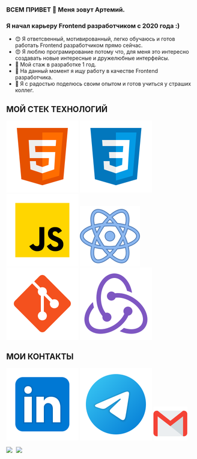 ### ВСЕМ ПРИВЕТ 👋 Меня зовут Артемий. 
### Я начал карьеру Frontend разработчиком с 2020 года :)

* 😊 Я ответсвенный, мотивированный, легко обучаюсь и готов работать Frontend разработчиком прямо сейчас.
* 😍 Я люблю програмирование потому что, для меня это интересно создавать новые интересные и дружелюбные интерфейсы.
* 🐞 Мой стаж в разработке 1 год.
* 🌱 На данный момент я ищу работу в качестве Frontend разработчика.
* 👯 Я с радостью поделюсь своим опытом и готов учиться у страших коллег.

## МОЙ СТЕК ТЕХНОЛОГИЙ
![HTML](/svg/html-5.svg)
![CSS](/svg/css3.svg)
![JS](/svg/JS.svg)
![React](/svg/react.svg)
![Git](/svg/git.svg)
![Redux](/svg/redux.svg)



## МОИ КОНТАКТЫ
[<img src="./svg/Linkedin.svg">](https://www.linkedin.com/in/artemii-pudovkin-6a9368205/)
[<img src="./svg/telegram.svg">](https://t.me/bmwf80)
[<img src="./svg/gmail.svg" width="90px" height="90px">](mailto:artempudovkin@gmail.com)

<div>
<a href="https://github-readme-stats.vercel.app/api?username=tyumen-777&hide=contribs&show_icons=true&theme=dark">
  <img  align="left" height="130" style="margin-right: 10px" src="https://github-readme-stats.vercel.app/api?username=tyumen-777&hide=contribs&show_icons=true&theme=dark" />
</a>
<a href="https://github-readme-stats.vercel.app/api/top-langs/?username=tyumen-777&layout=compact&theme=dark">
  <img align="left" height="130" src="https://github-readme-stats.vercel.app/api/top-langs/?username=tyumen-777&layout=compact&theme=dark" />
</a>
</div>

<!--![Redux](/svg/redux.svg)
![TS](/svg/TS.svg)
